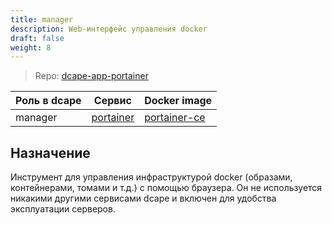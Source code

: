 ```yaml
---
title: manager
description: Web-интерфейс управления docker
draft: false
weight: 8
---
```


> Repo: [dcape-app-portainer](https://github.com/dopos/dcape-app-portainer)

 Роль в dcape | Сервис | Docker image
 --- | --- | ---
 manager | [portainer](https://portainer.io/) | [portainer-ce](https://hub.docker.com/r/portainer/portainer-ce)

## Назначение

Инструмент для управления инфраструктурой docker (образами, контейнерами, томами и т.д.) с помощью браузера.
Он не используется никакими другими сервисами dcape и включен для удобства эксплуатации серверов.


